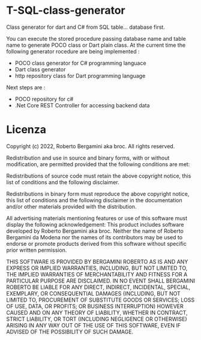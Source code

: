 # T-SQL-class-generator
Class generator for dart and C# from SQL table... database first.

You can execute the stored procedure passing database name and table name to generate POCO class or Dart plain class. At the current time the following generator rocedure are being implemented :

- POCO class generator for C# programming languace
- Dart class generator
- http repository class for Dart programming language 

Next steps are :
- POCO repository for c#
- .Net Core REST Controller for accessing backend data

# Licenza

Copyright (c) 2022, Roberto Bergamini aka broc. All rights reserved.

Redistribution and use in source and binary forms, with or without modification, 
are permitted provided that the following conditions are met:

Redistributions of source code must retain the above copyright notice, 
this list of conditions and the following disclaimer.

Redistributions in binary form must reproduce the above copyright notice, 
this list of conditions and the following disclaimer in the documentation and/or other materials provided with the distribution.

All advertising materials mentioning features or use of this software must display the following acknowledgement: 
This product includes software developed by Roberto Bergamini aka broc.
Neither the name of Roberto Bergamini da Modena nor the names of its contributors may be used to endorse or promote products 
derived from this software without specific prior written permission.

THIS SOFTWARE IS PROVIDED BY BERGAMINI ROBERTO AS IS AND ANY EXPRESS OR IMPLIED WARRANTIES, 
INCLUDING, BUT NOT LIMITED TO, THE IMPLIED WARRANTIES OF MERCHANTABILITY AND FITNESS FOR A PARTICULAR PURPOSE ARE DISCLAIMED. 
IN NO EVENT SHALL BERGAMINI ROBERTO BE LIABLE FOR ANY DIRECT, INDIRECT, INCIDENTAL, SPECIAL, EXEMPLARY, OR CONSEQUENTIAL 
DAMAGES (INCLUDING, BUT NOT LIMITED TO, PROCUREMENT OF SUBSTITUTE GOODS OR SERVICES; LOSS OF USE, DATA, OR PROFITS; 
OR BUSINESS INTERRUPTION) HOWEVER CAUSED AND ON ANY THEORY OF LIABILITY, WHETHER IN CONTRACT, STRICT LIABILITY, 
OR TORT (INCLUDING NEGLIGENCE OR OTHERWISE) ARISING IN ANY WAY OUT OF THE USE OF THIS SOFTWARE, 
EVEN IF ADVISED OF THE POSSIBILITY OF SUCH DAMAGE.
